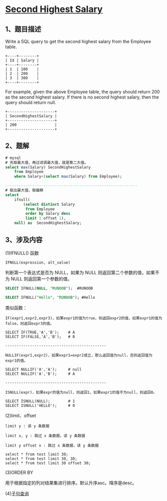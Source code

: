 # [Second Highest Salary](https://leetcode.com/problems/second-highest-salary/)

## 1、题目描述

Write a SQL query to get the second highest salary from the Employee table.

	+----+--------+
	| Id | Salary |
	+----+--------+
	| 1  | 100    |
	| 2  | 200    |
	| 3  | 300    |
	+----+--------+

For example, given the above Employee table, the query should return 200 as the second highest salary. If there is no second highest salary, then the query should return null.

	+---------------------+
	| SecondHighestSalary |
	+---------------------+
	| 200                 |
	+---------------------+

## 2、题解

```sql
# mysql
# 先取最大值，再过滤调最大值，就是第二大值。
select max(Salary) SecondHighestSalary 
    from Employee 
    where Salary<(select max(Salary) from Employee);

-----------------------------------------------------------
# 取出最大值，取偏移
select 
    ifnull(
        (select distinct Salary 
         from Employee 
         order by Salary desc
         limit 1 offset 1),
    null) as  SecondHighestSalary;
```

## 3、涉及内容

(1)IFNULL() 函数

	IFNULL(expression, alt_value)

判断第一个表达式是否为 NULL，如果为 NULL 则返回第二个参数的值，如果不为 NULL 则返回第一个参数的值。

```sql
SELECT IFNULL(NULL, "RUNOOB");  #RUNOOB

SELECT IFNULL("Hello", "RUNOOB"); #Hello
```

类似函数：

	IF(expr1,expr2,expr3)，如果expr1的值为true，则返回expr2的值，如果expr1的值为false，则返回expr3的值。

	SELECT IF(TRUE,'A','B');    # A
	SELECT IF(FALSE,'A','B');   # B

	---------------------------------------------

	NULLIF(expr1,expr2)，如果expr1=expr2成立，那么返回值为null，否则返回值为expr1的值。

	SELECT NULLIF('A','A');     # null
	SELECT NULLIF('A','B');     # A

	---------------------------------------------

	ISNULL(expr)，如果expr的值为null，则返回1，如果expr1的值不为null，则返回0。

	SELECT ISNULL(NULL);        # 1
	SELECT ISNULL('HELLO');     # 0

(2)limit、offset

	limit y : 读 y 条数据

	limit x, y : 跳过 x 条数据，读 y 条数据

	limit y offset x : 跳过 x 条数据，读 y 条数据

	select * from test limit 30; 
	select * from test limit 30, 30; 
	select * from test limit 30 offset 30;  

(3)ORDER BY 

用于根据指定的列对结果集进行排序。默认升序asc。降序是desc。

(4)[子句查询](https://blog.csdn.net/Noblelxl/article/details/90646648)